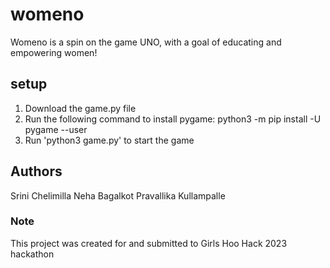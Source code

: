 # womeno
Womeno is a spin on the game UNO, with a goal of educating and empowering women! 

## setup
1. Download the game.py file
2. Run the following command to install pygame: python3 -m pip install -U pygame --user
3. Run 'python3 game.py' to start the game

## Authors
Srini Chelimilla
Neha Bagalkot
Pravallika Kullampalle

### Note
This project was created for and submitted to Girls Hoo Hack 2023 hackathon
